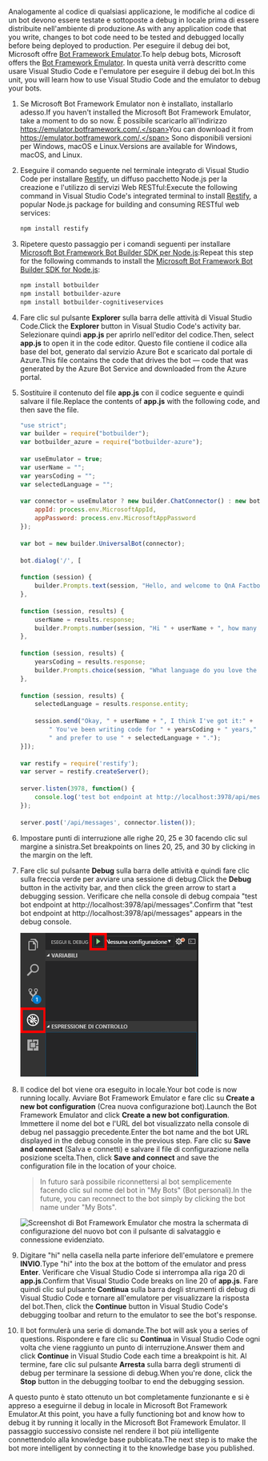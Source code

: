 <span data-ttu-id="7d065-101">Analogamente al codice di qualsiasi applicazione, le modifiche al codice di un bot devono essere testate e sottoposte a debug in locale prima di essere distribuite nell'ambiente di produzione.</span><span class="sxs-lookup"><span data-stu-id="7d065-101">As with any application code that you write, changes to bot code need to be tested and debugged locally before being deployed to production.</span></span> <span data-ttu-id="7d065-102">Per eseguire il debug dei bot, Microsoft offre [Bot Framework Emulator](https://emulator.botframework.com/).</span><span class="sxs-lookup"><span data-stu-id="7d065-102">To help debug bots, Microsoft offers the [Bot Framework Emulator](https://emulator.botframework.com/).</span></span> <span data-ttu-id="7d065-103">In questa unità verrà descritto come usare Visual Studio Code e l'emulatore per eseguire il debug dei bot.</span><span class="sxs-lookup"><span data-stu-id="7d065-103">In this unit, you will learn how to use Visual Studio Code and the emulator to debug your bots.</span></span>

1. <span data-ttu-id="7d065-104">Se Microsoft Bot Framework Emulator non è installato, installarlo adesso.</span><span class="sxs-lookup"><span data-stu-id="7d065-104">If you haven't installed the Microsoft Bot Framework Emulator, take a moment to do so now.</span></span> <span data-ttu-id="7d065-105">È possibile scaricarlo all'indirizzo https://emulator.botframework.com/.</span><span class="sxs-lookup"><span data-stu-id="7d065-105">You can download it from https://emulator.botframework.com/.</span></span> <span data-ttu-id="7d065-106">Sono disponibili versioni per Windows, macOS e Linux.</span><span class="sxs-lookup"><span data-stu-id="7d065-106">Versions are available for Windows, macOS, and Linux.</span></span>

1. <span data-ttu-id="7d065-107">Eseguire il comando seguente nel terminale integrato di Visual Studio Code per installare [Restify](http://restify.com/), un diffuso pacchetto Node.js per la creazione e l'utilizzo di servizi Web RESTful:</span><span class="sxs-lookup"><span data-stu-id="7d065-107">Execute the following command in Visual Studio Code's integrated terminal to install [Restify](http://restify.com/), a popular Node.js package for building and consuming RESTful web services:</span></span>

    ```bash
    npm install restify
    ```

1. <span data-ttu-id="7d065-108">Ripetere questo passaggio per i comandi seguenti per installare [Microsoft Bot Framework Bot Builder SDK per Node.js](https://docs.microsoft.com/bot-framework/nodejs/bot-builder-nodejs-quickstart):</span><span class="sxs-lookup"><span data-stu-id="7d065-108">Repeat this step for the following commands to install the [Microsoft Bot Framework Bot Builder SDK for Node.js](https://docs.microsoft.com/bot-framework/nodejs/bot-builder-nodejs-quickstart):</span></span>

    ```bash
    npm install botbuilder
    npm install botbuilder-azure
    npm install botbuilder-cognitiveservices
    ```

1. <span data-ttu-id="7d065-109">Fare clic sul pulsante **Explorer** sulla barra delle attività di Visual Studio Code.</span><span class="sxs-lookup"><span data-stu-id="7d065-109">Click the **Explorer** button in Visual Studio Code's activity bar.</span></span> <span data-ttu-id="7d065-110">Selezionare quindi **app.js** per aprirlo nell'editor del codice.</span><span class="sxs-lookup"><span data-stu-id="7d065-110">Then, select **app.js** to open it in the code editor.</span></span> <span data-ttu-id="7d065-111">Questo file contiene il codice alla base del bot, generato dal servizio Azure Bot e scaricato dal portale di Azure.</span><span class="sxs-lookup"><span data-stu-id="7d065-111">This file contains the code that drives the bot — code that was generated by the Azure Bot Service and downloaded from the Azure portal.</span></span>

1. <span data-ttu-id="7d065-112">Sostituire il contenuto del file **app.js** con il codice seguente e quindi salvare il file.</span><span class="sxs-lookup"><span data-stu-id="7d065-112">Replace the contents of **app.js** with the following code, and then save the file.</span></span>

    ```JavaScript
    "use strict";
    var builder = require("botbuilder");
    var botbuilder_azure = require("botbuilder-azure");

    var useEmulator = true;
    var userName = "";
    var yearsCoding = "";
    var selectedLanguage = "";

    var connector = useEmulator ? new builder.ChatConnector() : new botbuilder_azure.BotServiceConnector({
        appId: process.env.MicrosoftAppId,
        appPassword: process.env.MicrosoftAppPassword
    });

    var bot = new builder.UniversalBot(connector);

    bot.dialog('/', [

    function (session) {
        builder.Prompts.text(session, "Hello, and welcome to QnA Factbot! What's your name?");
    },

    function (session, results) {
        userName = results.response;
        builder.Prompts.number(session, "Hi " + userName + ", how many years have you been writing code?");
    },

    function (session, results) {
        yearsCoding = results.response;
        builder.Prompts.choice(session, "What language do you love the most?", ["C#", "Python", "Node.js", "Visual FoxPro"]);
    },

    function (session, results) {
        selectedLanguage = results.response.entity;

        session.send("Okay, " + userName + ", I think I've got it:" +
            " You've been writing code for " + yearsCoding + " years," +
            " and prefer to use " + selectedLanguage + ".");
    }]);

    var restify = require('restify');
    var server = restify.createServer();

    server.listen(3978, function() {
        console.log('test bot endpoint at http://localhost:3978/api/messages');
    });

    server.post('/api/messages', connector.listen());
    ```

1. <span data-ttu-id="7d065-113">Impostare punti di interruzione alle righe 20, 25 e 30 facendo clic sul margine a sinistra.</span><span class="sxs-lookup"><span data-stu-id="7d065-113">Set breakpoints on lines 20, 25, and 30 by clicking in the margin on the left.</span></span>

1. <span data-ttu-id="7d065-114">Fare clic sul pulsante **Debug** sulla barra delle attività e quindi fare clic sulla freccia verde per avviare una sessione di debug.</span><span class="sxs-lookup"><span data-stu-id="7d065-114">Click the **Debug** button in the activity bar, and then click the green arrow to start a debugging session.</span></span> <span data-ttu-id="7d065-115">Verificare che nella console di debug compaia "test bot endpoint at http://localhost:3978/api/messages".</span><span class="sxs-lookup"><span data-stu-id="7d065-115">Confirm that "test bot endpoint at http://localhost:3978/api/messages" appears in the debug console.</span></span>

    ![Screenshot di Visual Studio Code che mostra il sistema Debug con la voce Debug e il pulsante di riproduzione del debug usato per avviare una sessione di debug evidenziati.](../media/5-vs-launch-debugger.png)

1. <span data-ttu-id="7d065-117">Il codice del bot viene ora eseguito in locale.</span><span class="sxs-lookup"><span data-stu-id="7d065-117">Your bot code is now running locally.</span></span> <span data-ttu-id="7d065-118">Avviare Bot Framework Emulator e fare clic su **Create a new bot configuration** (Crea nuova configurazione bot).</span><span class="sxs-lookup"><span data-stu-id="7d065-118">Launch the Bot Framework Emulator and click **Create a new bot configuration**.</span></span> <span data-ttu-id="7d065-119">Immettere il nome del bot e l'URL del bot visualizzato nella console di debug nel passaggio precedente.</span><span class="sxs-lookup"><span data-stu-id="7d065-119">Enter the bot name and the bot URL displayed in the debug console in the previous step.</span></span> <span data-ttu-id="7d065-120">Fare clic su **Save and connect** (Salva e connetti) e salvare il file di configurazione nella posizione scelta.</span><span class="sxs-lookup"><span data-stu-id="7d065-120">Then, click **Save and connect** and save the configuration file in the location of your choice.</span></span>

    > <span data-ttu-id="7d065-121">In futuro sarà possibile riconnettersi al bot semplicemente facendo clic sul nome del bot in "My Bots" (Bot personali).</span><span class="sxs-lookup"><span data-stu-id="7d065-121">In the future, you can reconnect to the bot simply by clicking the bot name under "My Bots".</span></span>

    ![Screenshot di Bot Framework Emulator che mostra la schermata di configurazione del nuovo bot con il pulsante di salvataggio e connessione evidenziato.](../media/5-new-bot-configuration.png)

1. <span data-ttu-id="7d065-123">Digitare "hi" nella casella nella parte inferiore dell'emulatore e premere **INVIO**.</span><span class="sxs-lookup"><span data-stu-id="7d065-123">Type "hi" into the box at the bottom of the emulator and press **Enter**.</span></span> <span data-ttu-id="7d065-124">Verificare che Visual Studio Code si interrompa alla riga 20 di **app.js**.</span><span class="sxs-lookup"><span data-stu-id="7d065-124">Confirm that Visual Studio Code breaks on line 20 of **app.js**.</span></span> <span data-ttu-id="7d065-125">Fare quindi clic sul pulsante **Continua** sulla barra degli strumenti di debug di Visual Studio Code e tornare all'emulatore per visualizzare la risposta del bot.</span><span class="sxs-lookup"><span data-stu-id="7d065-125">Then, click the **Continue** button in Visual Studio Code's debugging toolbar and return to the emulator to see the bot's response.</span></span>

1. <span data-ttu-id="7d065-126">Il bot formulerà una serie di domande.</span><span class="sxs-lookup"><span data-stu-id="7d065-126">The bot will ask you a series of questions.</span></span> <span data-ttu-id="7d065-127">Rispondere e fare clic su **Continua** in Visual Studio Code ogni volta che viene raggiunto un punto di interruzione.</span><span class="sxs-lookup"><span data-stu-id="7d065-127">Answer them and click **Continue** in Visual Studio Code each time a breakpoint is hit.</span></span> <span data-ttu-id="7d065-128">Al termine, fare clic sul pulsante **Arresta** sulla barra degli strumenti di debug per terminare la sessione di debug.</span><span class="sxs-lookup"><span data-stu-id="7d065-128">When you're done, click the **Stop** button in the debugging toolbar to end the debugging session.</span></span>

<span data-ttu-id="7d065-129">A questo punto è stato ottenuto un bot completamente funzionante e si è appreso a eseguirne il debug in locale in Microsoft Bot Framework Emulator.</span><span class="sxs-lookup"><span data-stu-id="7d065-129">At this point, you have a fully functioning bot and know how to debug it by running it locally in the Microsoft Bot Framework Emulator.</span></span> <span data-ttu-id="7d065-130">Il passaggio successivo consiste nel rendere il bot più intelligente connettendolo alla knowledge base pubblicata.</span><span class="sxs-lookup"><span data-stu-id="7d065-130">The next step is to make the bot more intelligent by connecting it to the knowledge base you published.</span></span>